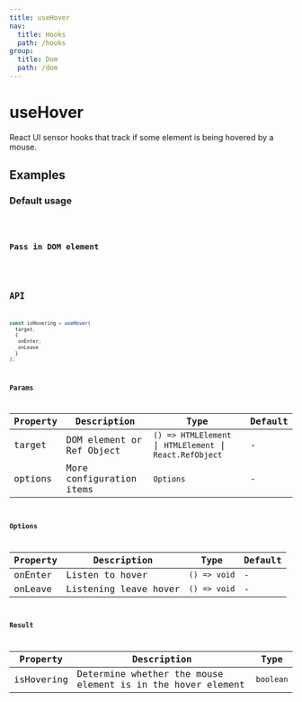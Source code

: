 ```yaml
---
title: useHover
nav:
  title: Hooks
  path: /hooks
group:
  title: Dom
  path: /dom
---
```


# useHover

React UI sensor hooks that track if some element is being hovered by a mouse.

## Examples

### Default usage

<code src="./demo/demo1.tsx" />

### Pass in DOM element

<code src="./demo/demo2.tsx" />

## API

```javascript
const isHovering = useHover(
  target,
  {
   onEnter,
   onLeave
  }
);
```

### Params

| Property | Description               | Type     | Default |
|----------|---------------------------|----------|---------|
| target   | DOM element or Ref Object | `() => HTMLElement` \| `HTMLElement` \| `React.RefObject`         | -       |
| options  | More configuration items           | `Options` | -       |

### Options

| Property | Description                                           | Type      | Default |
|----------|-------------------------------------------------------|-----------|---------|
| onEnter  | Listen to hover           | `() => void` | -       |
| onLeave  | Listening leave hover     | `() => void` | -       |



### Result

| Property   | Description                                                 | Type    |
|------------|-------------------------------------------------------------|---------|
| isHovering | Determine whether the mouse element is in the hover element | `boolean` |
